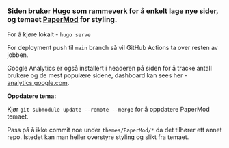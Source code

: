 ### Siden bruker [Hugo](https://gohugo.io/) som rammeverk for å enkelt lage nye sider, og temaet [PaperMod](https://github.com/adityatelange/hugo-PaperMod/) for styling.

For å kjøre lokalt - ```hugo serve```

For deployment push til `main` branch så vil GitHub Actions ta over resten av jobben.

Google Analytics er også installert i headeren på siden for å tracke antall brukere og de mest populære sidene, dashboard kan sees
her - [analytics.google.com](https://analytics.google.com/analytics/web/#/p406743236/reports/intelligenthome).

**Oppdatere tema:**

Kjør `git submodule update --remote --merge` for å oppdatere PaperMod temaet.

Pass på å ikke commit noe under `themes/PaperMod/*` da det tilhører ett annet repo. Istedet kan man heller overstyre styling og slikt fra temaet.
